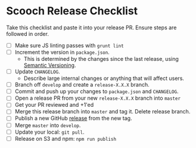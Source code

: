 # Scooch Release Checklist

Take this checklist and paste it into your release PR. Ensure steps are followed in order.

- [ ] Make sure JS linting passes with `grunt lint`
- [ ] Increment the version in `package.json`.
  - This is determined by the changes since the last release, using [Semantic Versioning](www.semver.org).
- [ ] Update `CHANGELOG`.
  - Describe large internal changes or anything that will affect users.
- [ ] Branch off `develop` and create a `release-X.X.X` branch.
- [ ] Commit and push up your changes to `package.json` and `CHANGELOG`.
- [ ] Open a release PR from your new `release-X.X.X` branch into `master`
- [ ] Get your PR reviewed and +1'ed
- [ ] Merge this release branch into `master` and tag it. Delete release branch.
- [ ] Publish a new GitHub [release](https://github.com/mobify/adaptivejs/releases) from the new tag.
- [ ] Merge `master` into `develop`.
- [ ] Update your local: `git pull`.
- [ ] Release on S3 and npm: `npm run publish`
